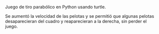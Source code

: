 Juego de tiro parabólico en Python usando turtle.

Se aumentó la velocidad de las pelotas y se permitió que algunas pelotas desaparecieran del cuadro y reaparecieran a la derecha, sin perder el juego. 